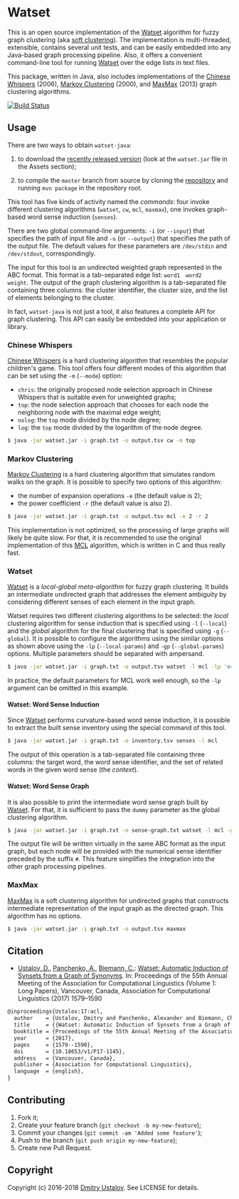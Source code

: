 # Watset

This is an open source implementation of the [Watset] algorithm for fuzzy graph clustering (aka [soft clustering](https://en.wikipedia.org/wiki/Soft_clustering)). The implementation is multi-threaded, extensible, contains several unit tests, and can be easily embedded into any Java-based graph processing pipeline. Also, it offers a convenient command-line tool for running [Watset] over the edge lists in text files.

This package, written in Java, also includes implementations of the [Chinese Whispers] (2006), [Markov Clustering] (2000), and [MaxMax] (2013) graph clustering algorithms.

[![Build Status][travis_ci_badge]][travis_ci_link]

[travis_ci_badge]: https://travis-ci.org/nlpub/watset-java.svg
[travis_ci_link]: https://travis-ci.org/nlpub/watset-java

## Usage

There are two ways to obtain `watset-java`:

1. to download the [recently released version](https://github.com/nlpub/watset-java/releases/latest) (look at the `watset.jar` file in the Assets section);

2. to compile the `master` branch from source by cloning the [repository](https://github.com/nlpub/watset-java) and running `mvn package` in the repository root.

This tool has five kinds of activity named the *commands*: four invoke different clustering algorithms (`watset`, `cw`, `mcl`, `maxmax`), one invokes graph-based word sense induction (`senses`).

There are two global command-line arguments: `-i` (or `--input`) that specifies the path of input file and `-o` (or `--output`) that specifies the path of the output file. The default values for these parameters are `/dev/stdin` and `/dev/stdout`, correspondingly.

The input for this tool is an undirected weighted graph represented in the ABC format. This format is a tab-separated edge list: <code>word1&#9;word2&#9;weight</code>. The output of the graph clustering algorithm is a tab-separated file containing three columns: the cluster identifier, the cluster size, and the list of elements belonging to the cluster.

In fact, `watset-java` is not just a tool, it also features a complete API for graph clustering. This API can easily be embedded into your application or library.

### Chinese Whispers

[Chinese Whispers] is a hard clustering algorithm that resembles the popular children's game. This tool offers four different modes of this algorithm that can be set using the `-m` (`--mode`) option:

* `chris`: the originally proposed node selection approach in Chinese Whispers that is suitable even for unweighted graphs;
* `top`: the node selection approach that chooses for each node the neighboring node with the maximal edge weight;
* `nolog`: the `top` mode divided by the node degree;
* `log`: the `top` mode divided by the logarithm of the node degree.

```bash
$ java -jar watset.jar -i graph.txt -o output.tsv cw -m top
```

### Markov Clustering

[Markov Clustering] is a hard clustering algorithm that simulates random walks on the graph. It is possible to specify two options of this algorithm:

* the number of expansion operations `-e` (the default value is 2);
* the power coefficient `-r` (the default value is also 2).

```bash
$ java -jar watset.jar -i graph.txt -o output.tsv mcl -e 2 -r 2
```

This implementation is not optimized, so the processing of large graphs will likely be quite slow. For that, it is recommended to use the original implementation of this [MCL](https://micans.org/mcl/) algorithm, which is written in C and thus really fast.

### Watset

[Watset] is a *local-global meta-algorithm* for fuzzy graph clustering. It builds an intermediate undirected graph that addresses the element ambiguity by considering different senses of each element in the input graph.

Watset requires two different clustering algorithms to be selected: the *local* clustering algorithm for sense induction that is specified using `-l` (`--local`) and the *global* algorithm for the final clustering that is specified using `-g` (`--global`). It is possible to configure the algorithms using the similar options as shown above using the `-lp` (`--local-params`) and `-gp` (`--global-params`) options. Multiple parameters should be separated with ampersand.

```bash
$ java -jar watset.jar -i graph.txt -o output.tsv watset -l mcl -lp 'e=1&r=3' -g cw -gp mode=nolog
```

In practice, the default parameters for MCL work well enough, so the `-lp` argument can be omitted in this example.

#### Watset: Word Sense Induction

Since [Watset] performs curvature-based word sense induction, it is possible to extract the built sense inventory using the special command of this tool.

```bash
$ java -jar watset.jar -i graph.txt -o inventory.tsv senses -l mcl
```

The output of this operation is a tab-separated file containing three columns: the target word, the word sense identifier, and the set of related words in the given word sense (the *context*).

#### Watset: Word Sense Graph

It is also possible to print the intermediate word sense graph built by [Watset]. For that, it is sufficient to pass the `dummy` parameter as the global clustering algorithm.

```bash
$ java -jar watset.jar -i graph.txt -o sense-graph.txt watset -l mcl -g dummy
```

The output file will be written virtually in the same ABC format as the input graph, but each node will be provided with the numerical sense identifier preceded by the suffix `#`. This feature simplifies the integration into the other graph processing pipelines.

### MaxMax

[MaxMax] is a soft clustering algorithm for undirected graphs that constructs intermediate representation of the input graph as the directed graph. This algorithm has no options.

```bash
$ java -jar watset.jar -i graph.txt -o output.tsv maxmax
```

## Citation

* [Ustalov, D.](https://github.com/dustalov), [Panchenko, A.](https://www.inf.uni-hamburg.de/en/inst/ab/lt/people/alexander-panchenko.html), [Biemann, C.](https://www.inf.uni-hamburg.de/en/inst/ab/lt/people/chris-biemann.html): [Watset: Automatic Induction of Synsets from a Graph of Synonyms](https://doi.org/10.18653/v1/P17-1145). In: Proceedings of the 55th Annual Meeting of the Association for Computational Linguistics (Volume 1: Long Papers), Vancouver, Canada, Association for Computational Linguistics (2017) 1579–1590

```latex
@inproceedings{Ustalov:17:acl,
  author    = {Ustalov, Dmitry and Panchenko, Alexander and Biemann, Chris},
  title     = {{Watset: Automatic Induction of Synsets from a Graph of Synonyms}},
  booktitle = {Proceedings of the 55th Annual Meeting of the Association for Computational Linguistics (Volume 1: Long Papers)},
  year      = {2017},
  pages     = {1579--1590},
  doi       = {10.18653/v1/P17-1145},
  address   = {Vancouver, Canada},
  publisher = {Association for Computational Linguistics},
  language  = {english},
}
```

## Contributing

1. Fork it;
2. Create your feature branch (`git checkout -b my-new-feature`);
3. Commit your changes (`git commit -am 'Added some feature'`);
4. Push to the branch (`git push origin my-new-feature`);
5. Create new Pull Request.

## Copyright

Copyright (c) 2016-2018 [Dmitry Ustalov]. See LICENSE for details.

[Watset]: https://doi.org/10.18653/v1/P17-1145
[Chinese Whispers]: https://dl.acm.org/citation.cfm?id=1654774
[Markov Clustering]: https://doi.org/10.1137/040608635
[MaxMax]: https://doi.org/10.1007/978-3-642-37247-6_30
[Dmitry Ustalov]: https://ustalov.com/
